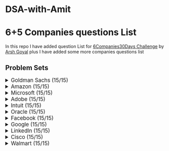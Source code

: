 # DSA-with-Amit

# 6+5 Companies questions List

In this repo I have added question List for [6Companies30Days Challenge](https://www.youtube.com/watch?v=8ESo_bXhRC4) by [Arsh Goyal](https://www.linkedin.com/in/arshgoyal/)
plus I have added some more companies questions list

## Problem Sets

<details>
<summary style="font-size: 1.2em">Goldman Sachs (15/15)</summary>

Sr  | Problems                                                                                      | TryIt    | Status
----|----------------------------------------------------------------------------------------------|----------|---------
1   | Print Anagrams Together                                                                      | [![Problem Link]](https://practice.geeksforgeeks.org/problems/print-anagrams-together/1/#)   | 
2   | Overlapping Rectangles                                                                       | [![Problem Link]](https://practice.geeksforgeeks.org/problems/overlapping-rectangles1924/1/) | 
3   | Count the subarrays having product less than k                                               | [![Problem Link]](https://practice.geeksforgeeks.org/problems/count-the-subarrays-having-product-less-than-k1708/1/) | 
4   | Run Length Encoding                                                                          | [![Problem Link]](https://practice.geeksforgeeks.org/problems/run-length-encoding/1/)        | 
5   | Ugly Number                                                                                 | [![Problem Link]](https://practice.geeksforgeeks.org/problems/ugly-numbers2254/1/)           | 
6   | Greatest Common Divisor of Strings                                                          | [![Problem Link]](https://leetcode.com/problems/greatest-common-divisor-of-strings/)         | 
7   | Find the position of M-th item                                                              | [![Problem Link]](https://practice.geeksforgeeks.org/problems/find-the-position-of-m-th-item1723/1#) | 
8   | Total Decoding Messages                                                                     | [![Problem Link]](https://practice.geeksforgeeks.org/problems/total-decoding-messages1235/1/) | 
9   | Number following a pattern                                                                   | [![Problem Link]](https://practice.geeksforgeeks.org/problems/number-following-a-pattern3126/1#) | 
10  | Max 10 numbers in a list having 10M entries                                                  | [![Problem Link]](https://practice.geeksforgeeks.org/problems/k-largest-elements3736/1)     | 
11  | Find Missing And Repeating                                                                   | [![Problem Link]](https://practice.geeksforgeeks.org/problems/find-missing-and-repeating2512/1/#) | 
12  | Squares in N*N Chessboard                                                                    | [![Problem Link]](https://practice.geeksforgeeks.org/problems/squares-in-nn-chessboard1801/1) | 
13  | Decode the string                                                                            | [![Problem Link]](https://practice.geeksforgeeks.org/problems/decode-the-string2444/1)      | 
14  | Minimum Size Subarray Sum                                                                    | [![Problem Link]](https://leetcode.com/problems/minimum-size-subarray-sum/)                 | 
15  | Array Pair Sum Divisibility Problem                                                          | [![Problem Link]](https://practice.geeksforgeeks.org/problems/array-pair-sum-divisibility-problem3257/1#) | 

</details>

<details>
<summary style="font-size: 1.2em">Amazon (15/15)</summary>

Sr  | Problems                                                                      | TryIt    | Status
----|-------------------------------------------------------------------------------|----------|---------
1   | Maximum Profit                                                                 | [![Problem Link]](https://practice.geeksforgeeks.org/problems/maximum-profit4657/1) | 
2   | Longest Mountain in Array                                                      | [![Problem Link]](https://leetcode.com/problems/longest-mountain-in-array/)      | 
3   | IPL 2021 - Match Day 2                                                          | [![Problem Link]](https://practice.geeksforgeeks.org/problems/deee0e8cf9910e7219f663c18d6d640ea0b87f87/1/) | 
4   | Brackets in Matrix Chain Multiplication                                          | [![Problem Link]](https://practice.geeksforgeeks.org/problems/brackets-in-matrix-chain-multiplication1024/1/) | 
5   | Phone directory                                                                | [![Problem Link]](https://practice.geeksforgeeks.org/problems/phone-directory4628/1/) | 
6   | Maximum of all subarrays of size k                                              | [![Problem Link]](https://practice.geeksforgeeks.org/problems/maximum-of-all-subarrays-of-size-k3101/1) | 
7   | First non-repeating character in a stream                                      | [![Problem Link]](https://practice.geeksforgeeks.org/problems/first-non-repeating-character-in-a-stream1216/1) | 
8   | Count ways to N'th Stair(Order does not matter)                                | [![Problem Link]](https://practice.geeksforgeeks.org/problems/count-ways-to-nth-stairorder-does-not-matter1322/1/) | 
9   | Is Sudoku Valid                                                                | [![Problem Link]](https://practice.geeksforgeeks.org/problems/is-sudoku-valid4820/1/) | 
10  | Nuts and Bolts Problem                                                          | [![Problem Link]](https://practice.geeksforgeeks.org/problems/nuts-and-bolts-problem0431/1) | 
11  | Serialize and Deserialize a Binary Tree                                        | [![Problem Link]](https://practice.geeksforgeeks.org/problems/serialize-and-deserialize-a-binary-tree/1) | 
12  | Column name from a given column number                                          | [![Problem Link]](https://practice.geeksforgeeks.org/problems/column-name-from-a-given-column-number4244/1/) | 
13  | Rotting Oranges                                                                | [![Problem Link]](https://leetcode.com/problems/rotting-oranges/)                  | 
14  | Burning Tree                                                                   | [![Problem Link]](https://practice.geeksforgeeks.org/problems/burning-tree/1/)    | 
15  | Delete N nodes after M nodes of a linked list                                  | [![Problem Link]](https://practice.geeksforgeeks.org/problems/delete-n-nodes-after-m-nodes-of-a-linked-list/1/) | 

</details>

<details>
<summary style="font-size: 1.2em">Microsoft (15/15)</summary>

Sr  | Problems                                                                               | TryIt    | Status
----|----------------------------------------------------------------------------------------|----------|---------
1   | Minimum sum partition                                                                  | [![Problem Link]](https://practice.geeksforgeeks.org/problems/minimum-sum-partition3317/1/) | 
2   | Prerequisite Tasks                                                                     | [![Problem Link]](https://practice.geeksforgeeks.org/problems/prerequisite-tasks/1/)    | 
3   | Rotate by 90 degree                                                                    | [![Problem Link]](https://practice.geeksforgeeks.org/problems/rotate-by-90-degree0356/1/) | 
4   | Spirally traversing a matrix                                                           | [![Problem Link]](https://practice.geeksforgeeks.org/problems/spirally-traversing-a-matrix-1587115621/1/) | 
5   | Stock span problem                                                                     | [![Problem Link]](https://practice.geeksforgeeks.org/problems/stock-span-problem-1587115621/1) | 
6   | Possible Words From Phone Digits                                                      | [![Problem Link]](https://practice.geeksforgeeks.org/problems/possible-words-from-phone-digits-1587115620/1/) | 
7   | Unit Area of largest region of 1's                                                    | [![Problem Link]](https://practice.geeksforgeeks.org/problems/length-of-largest-region-of-1s-1587115620/1/) | 
8   | Connect Nodes at Same Level                                                            | [![Problem Link]](https://practice.geeksforgeeks.org/problems/connect-nodes-at-same-level/1/) | 
9   | Count Number of SubTrees having given Sum                                              | [![Problem Link]](https://practice.geeksforgeeks.org/problems/count-number-of-subtrees-having-given-sum/1/) | 
10  | Stickler Thief                                                                         | [![Problem Link]](https://practice.geeksforgeeks.org/problems/stickler-theif-1587115621/1/) | 
11  | Generate Binary Numbers                                                                | [![Problem Link]](https://practice.geeksforgeeks.org/problems/generate-binary-numbers-1587115620/1/) | 
12  | Find All Four Sum Numbers                                                              | [![Problem Link]](https://practice.geeksforgeeks.org/problems/find-all-four-sum-numbers1732/1) | 
13  | Bridge edge in a graph                                                                 | [![Problem Link]](https://practice.geeksforgeeks.org/problems/bridge-edge-in-graph/1)   | 
14  | Minimum steps to destination                                                           | [![Problem Link]](https://practice.geeksforgeeks.org/problems/minimum-number-of-steps-to-reach-a-given-number5234/1/) | 
15  | Alien Dictionary                                                                       | [![Problem Link]](https://practice.geeksforgeeks.org/problems/alien-dictionary/1/)       | 

</details>

<details>
<summary style="font-size: 1.2em">Adobe (15/15)</summary>

Sr  | Problems                                                                               | TryIt    | Status
----|----------------------------------------------------------------------------------------|----------|---------
1   | Subarray with given sum                                                                | [![Problem Link]](https://practice.geeksforgeeks.org/problems/subarray-with-given-sum-1587115621/1) | 
2   | Longest Arithmetic Progression                                                         | [![Problem Link]](https://practice.geeksforgeeks.org/problems/longest-arithmetic-progression1019/1/) | 
3   | No. of distict Words with k max contiguous vowels                                      | [![Problem Link]](https://practice.geeksforgeeks.org/problems/7b9d245852bd8caf8a27d6d3961429f0a2b245f1/1/) | 
4   | Partition Equal Subset Sum                                                             | [![Problem Link]](https://practice.geeksforgeeks.org/problems/subset-sum-problem2014/1) | 
5   | Express as sum of power of natural numbers                                             | [![Problem Link]](https://practice.geeksforgeeks.org/problems/express-as-sum-of-power-of-natural-numbers5647/1) | 
6   | Generate Parentheses                                                                   | [![Problem Link]](https://practice.geeksforgeeks.org/problems/generate-all-possible-parentheses/1/) | 
7   | Pots of Gold Game                                                                       | [![Problem Link]](https://practice.geeksforgeeks.org/problems/pots-of-gold-game/1/) | 
8   | Implement Atoi                                                                         | [![Problem Link]](https://practice.geeksforgeeks.org/problems/implement-atoi/1/) | 
9   | Next higher palindromic number using same digits                                       | [![Problem Link]](https://practice.geeksforgeeks.org/problems/next-higher-palindromic-number-using-the-same-set-of-digits5859/1/) | 
10  | Winner of an election                                                                   | [![Problem Link]](https://practice.geeksforgeeks.org/problems/winner-of-an-election-where-votes-are-represented-as-candidate-names-1587115621/1/) | 
11  | Amend The Sentence                                                                     | [![Problem Link]](https://practice.geeksforgeeks.org/problems/amend-the-sentence3235/1) | 
12  | Leaders in an array                                                                     | [![Problem Link]](https://practice.geeksforgeeks.org/problems/leaders-in-an-array-1587115620/1/) | 
13  | Minimum operations to convert array A to B                                             | [![Problem Link]](https://practice.geeksforgeeks.org/problems/minimum-insertions-to-make-two-arrays-equal/1/) | 
14  | Smallest range in K lists                                                               | [![Problem Link]](https://practice.geeksforgeeks.org/problems/find-smallest-range-containing-elements-from-k-lists/1/) | 
15  | Most Recent Library                                                                     |  |

</details>

<details>
<summary style="font-size: 1.2em">Intuit (15/15)</summary>

Sr  | Problems                                                                              | TryIt    | Status
----|---------------------------------------------------------------------------------------|----------|---------
1   | Minimum sum partition                                                                 | [![Problem Link]](https://practice.geeksforgeeks.org/problems/minimum-sum-partition3317/1/) | 
2   | Word Search                                                                           | [![Problem Link]](https://practice.geeksforgeeks.org/problems/word-search/1/) | 
3   | Find the missing no in string                                                         | [![Problem Link]](https://practice.geeksforgeeks.org/problems/find-the-missing-no-in-string/1/) | 
4   | Largest number in K swaps                                                             | [![Problem Link]](https://practice.geeksforgeeks.org/problems/largest-number-in-k-swaps-1587115620/1) | 
5   | Split Array Largest Sum                                                               | [![Problem Link]](https://leetcode.com/problems/split-array-largest-sum/) | 
6   | Find in Mountain Array                                                                | [![Problem Link]](https://leetcode.com/problems/find-in-mountain-array/) | 
7   | Capacity To Ship Packages Within D Days                                               | [![Problem Link]](https://leetcode.com/problems/capacity-to-ship-packages-within-d-days/) | 
8   | Median in a row-wise sorted Matrix                                                    | [![Problem Link]](https://practice.geeksforgeeks.org/problems/median-in-a-row-wise-sorted-matrix1527/1/) | 
9   | Maximum product of two integers in an array                                           | [![Problem Link]](https://practice.geeksforgeeks.org/problems/maximum-product-of-two-integers/1/) | 
10  | Boolean Parenthesization                                                              | [![Problem Link]](https://practice.geeksforgeeks.org/problems/boolean-parenthesization5610/1/) | 
11  | Maximum sum rectangle                                                                 | [![Problem Link]](https://practice.geeksforgeeks.org/problems/maximum-sum-rectangle2948/1/) | 
12  | Count the elements                                                                    | [![Problem Link]](https://practice.geeksforgeeks.org/problems/count-the-elements-1587115620/1/) | 
13  | Minimum Platforms                                                                     | [![Problem Link]](https://practice.geeksforgeeks.org/problems/minimum-platforms-1587115620/1/) | 
14  | Bottom View of Binary Tree                                                            | [![Problem Link]](https://practice.geeksforgeeks.org/problems/bottom-view-of-binary-tree/1/) | 
15  | Word Break II                                                                         | [![Problem Link]](https://leetcode.com/problems/word-break-ii/) | 

</details>

<details>
<summary style="font-size: 1.2em">Oracle (15/15)</summary>

Sr  | Problems                                                                              | TryIt    | Status
----|---------------------------------------------------------------------------------------|----------|---------
1   | Fractional Knapsack                                                                   | [![Problem Link]](https://practice.geeksforgeeks.org/problems/fractional-knapsack-1587115620/1/) | 
2   | Sum of XOR of all subarrays                                                           | [![Problem Link]](https://practice.geeksforgeeks.org/problems/sum-of-xor-of-all-subarrays/1/) | 
3   | Expression Evaluation                                                                 | [![Problem Link]](https://practice.geeksforgeeks.org/problems/expression-evaluation/1/) | 
4   | Majority Element                                                                      | [![Problem Link]](https://practice.geeksforgeeks.org/problems/majority-element-1587115620/1/) | 
5   | Validity of Expression                                                                 | [![Problem Link]](https://practice.geeksforgeeks.org/problems/validity-of-expression/1/) | 
6   | Interweaving of two arrays                                                            | [![Problem Link]](https://practice.geeksforgeeks.org/problems/interweaving-of-two-arrays/1/) | 
7   | Roman Number to Integer                                                               | [![Problem Link]](https://leetcode.com/problems/roman-to-integer/) | 
8   | Uncommon characters                                                                    | [![Problem Link]](https://practice.geeksforgeeks.org/problems/uncommon-characters/1/) | 
9   | Number of pairs                                                                       | [![Problem Link]](https://practice.geeksforgeeks.org/problems/number-of-pairs/1/) | 
10  | Leftmost Column with atleast one 1                                                    | [![Problem Link]](https://leetcode.com/problems/leftmost-column-with-at-least-a-one/) | 
11  | Infix to Postfix                                                                      | [![Problem Link]](https://practice.geeksforgeeks.org/problems/infix-to-postfix-1587115620/1/) | 
12  | Game of X-O                                                                           | [![Problem Link]](https://practice.geeksforgeeks.org/problems/game-of-xo/1/) | 
13  | Valid IP Address                                                                      | [![Problem Link]](https://practice.geeksforgeeks.org/problems/valid-ip-address/1/) | 
14  | Find the first repeating element in an array                                          | [![Problem Link]](https://practice.geeksforgeeks.org/problems/find-first-repeating-element5018/1/) | 
15  | Rotate by 90 degree                                                                   | [![Problem Link]](https://practice.geeksforgeeks.org/problems/rotate-by-90-degree0356/1/) | 

</details>

<details>
<summary style="font-size: 1.2em">Facebook (15/15)</summary>

Sr  | Problems                                                                               | TryIt    | Status
----|----------------------------------------------------------------------------------------|----------|---------
1   | Longest Consecutive Sequence                                                          | [![Problem Link]](https://leetcode.com/problems/longest-consecutive-sequence/) | 
2   | Roman Number to Integer                                                               | [![Problem Link]](https://leetcode.com/problems/roman-to-integer/) | 
3   | Sliding Window Maximum                                                                | [![Problem Link]](https://leetcode.com/problems/sliding-window-maximum/) | 
4   | Minimum swaps required to bring all elements less than or equal to k together         | [![Problem Link]](https://practice.geeksforgeeks.org/problems/minimum-swaps-required-to-bring-all-elements-less-than-or-equal-to-k-together/1/) | 
5   | Minimum Operations                                                                    | [![Problem Link]](https://practice.geeksforgeeks.org/problems/minimum-operations4521/1/) | 
6   | Maximum sum rectangle                                                                 | [![Problem Link]](https://practice.geeksforgeeks.org/problems/maximum-sum-rectangle2948/1/) | 
7   | Count of subarrays with equal number of 1's and 0's                                   | [![Problem Link]](https://practice.geeksforgeeks.org/problems/count-of-subarrays-with-equal-number-of-1s-and-0s/1/) | 
8   | Count all possible paths from top left to bottom right of a matrix                   | [![Problem Link]](https://practice.geeksforgeeks.org/problems/count-all-possible-paths-from-top-left-to-bottom-right-of-a-matrix/1/) | 
9   | Squares in N*N Chessboard                                                            | [![Problem Link]](https://practice.geeksforgeeks.org/problems/squares-in-nn-chessboard1801/1) | 
10  | Evaluate the value of an expression tree                                             | [![Problem Link]](https://practice.geeksforgeeks.org/problems/evaluate-the-expression-tree1735/1/) | 
11  | Check if a binary tree is subtree of another binary tree                             | [![Problem Link]](https://practice.geeksforgeeks.org/problems/check-if-subtree/1/) | 
12  | Generate Binary Numbers                                                               | [![Problem Link]](https://practice.geeksforgeeks.org/problems/generate-binary-numbers-1587115620/1/) | 
13  | Connect Nodes at Same Level                                                           | [![Problem Link]](https://practice.geeksforgeeks.org/problems/connect-nodes-at-same-level/1/) | 
14  | Unit Area of largest region of 1's                                                   | [![Problem Link]](https://practice.geeksforgeeks.org/problems/length-of-largest-region-of-1s-1587115620/1/) | 
15  | Possible Words From Phone Digits                                                     | [![Problem Link]](https://practice.geeksforgeeks.org/problems/possible-words-from-phone-digits-1587115620/1/) | 

</details>

<details

>
<summary style="font-size: 1.2em">Google (15/15)</summary>

Sr  | Problems                                                                             | TryIt    | Status
----|--------------------------------------------------------------------------------------|----------|---------
1   | Minimum number of deletions                                                            | [![Problem Link]](https://practice.geeksforgeeks.org/problems/minimum-number-of-deletions4610/1/) | 
2   | Valid Pair Sum                                                                       | [![Problem Link]](https://practice.geeksforgeeks.org/problems/valid-pair-sum/1/) | 
3   | First non-repeating character in a stream                                             | [![Problem Link]](https://practice.geeksforgeeks.org/problems/first-non-repeating-character-in-a-stream1216/1) | 
4   | Number of subarrays with max product less than K                                       | [![Problem Link]](https://practice.geeksforgeeks.org/problems/number-of-subarrays-with-max-product-less-than-k4406/1/) | 
5   | Reverse a linked list                                                                | [![Problem Link]](https://practice.geeksforgeeks.org/problems/reverse-a-linked-list/1/) | 
6   | Smallest subarray with sum greater than a given value                                 | [![Problem Link]](https://practice.geeksforgeeks.org/problems/smallest-subarray-with-sum-greater-than-x5651/1/) | 
7   | Palindrome String                                                                    | [![Problem Link]](https://practice.geeksforgeeks.org/problems/palindrome-string0817/1/) | 
8   | Find the smallest positive integer value that cannot be represented as sum of any subset| [![Problem Link]](https://practice.geeksforgeeks.org/problems/smallest-positive-missing-number-1587115621/1/) | 
9   | Find the Number Occurring Odd Number of Times                                         | [![Problem Link]](https://practice.geeksforgeeks.org/problems/find-the-odd-occurring-number-1587115620/1/) | 
10  | Reverse words in a given string                                                       | [![Problem Link]](https://practice.geeksforgeeks.org/problems/reverse-words-in-a-given-string/1/) | 
11  | Missing Number                                                                       | [![Problem Link]](https://practice.geeksforgeeks.org/problems/missing-number-in-array/0/) | 
12  | Count the Triplets                                                                   | [![Problem Link]](https://practice.geeksforgeeks.org/problems/count-the-triplets/0/) | 
13  | Longest Common Prefix                                                                | [![Problem Link]](https://leetcode.com/problems/longest-common-prefix/) | 
14  | Median in a row-wise sorted Matrix                                                    | [![Problem Link]](https://practice.geeksforgeeks.org/problems/median-in-a-row-wise-sorted-matrix1527/1/) | 
15  | Check for Balanced Tree                                                              | [![Problem Link]](https://practice.geeksforgeeks.org/problems/check-for-balanced-tree/1/) | 

</details>

<details>
<summary style="font-size: 1.2em">LinkedIn (15/15)</summary>

Sr  | Problems                                                                              | TryIt    | Status
----|---------------------------------------------------------------------------------------|----------|---------
1   | Minimum sum partition                                                                 | [![Problem Link]](https://practice.geeksforgeeks.org/problems/minimum-sum-partition3317/1/) | 
2   | Minimum Operations                                                                    | [![Problem Link]](https://practice.geeksforgeeks.org/problems/minimum-operations4521/1/) | 
3   | Reverse a linked list                                                                 | [![Problem Link]](https://practice.geeksforgeeks.org/problems/reverse-a-linked-list/1/) | 
4   | Sum of XOR of all subarrays                                                           | [![Problem Link]](https://practice.geeksforgeeks.org/problems/sum-of-xor-of-all-subarrays/1/) | 
5   | Evaluate the value of an expression tree                                              | [![Problem Link]](https://practice.geeksforgeeks.org/problems/evaluate-the-expression-tree1735/1/) | 
6   | Count the Triplets                                                                    | [![Problem Link]](https://practice.geeksforgeeks.org/problems/count-the-triplets/0/) | 
7   | Minimum Platforms                                                                     | [![Problem Link]](https://practice.geeksforgeeks.org/problems/minimum-platforms-1587115620/1/) | 
8   | Word Break II                                                                         | [![Problem Link]](https://leetcode.com/problems/word-break-ii/) | 
9   | Longest Consecutive Sequence                                                           | [![Problem Link]](https://leetcode.com/problems/longest-consecutive-sequence/) | 
10  | Largest number in K swaps                                                             | [![Problem Link]](https://practice.geeksforgeeks.org/problems/largest-number-in-k-swaps-1587115620/1) | 
11  | Shortest Source to Destination Path                                                   | [![Problem Link]](https://practice.geeksforgeeks.org/problems/shortest-source-to-destination-path/0/) | 
12  | Count all possible paths from top left to bottom right of a matrix                    | [![Problem Link]](https://practice.geeksforgeeks.org/problems/count-all-possible-paths-from-top-left-to-bottom-right-of-a-matrix/1/) | 
13  | Find the smallest positive integer value that cannot be represented as sum of any subset | [![Problem Link]](https://practice.geeksforgeeks.org/problems/smallest-positive-missing-number-1587115621/1/) | 
14  | Boolean Parenthesization                                                             | [![Problem Link]](https://practice.geeksforgeeks.org/problems/boolean-parenthesization5610/1/) | 
15  | Squares in N*N Chessboard                                                             | [![Problem Link]](https://practice.geeksforgeeks.org/problems/squares-in-nn-chessboard1801/1) | 

</details>

<details>
<summary style="font-size: 1.2em">Cisco (15/15)</summary>

Sr  | Problems                                                                             | TryIt    | Status
----|--------------------------------------------------------------------------------------|----------|---------
1   | Minimum sum partition                                                                 | [![Problem Link]](https://practice.geeksforgeeks.org/problems/minimum-sum-partition3317/1/) | 
2   | Evaluate the value of an expression tree                                              | [![Problem Link]](https://practice.geeksforgeeks.org/problems/evaluate-the-expression-tree1735/1/) | 
3   | Count the Triplets                                                                    | [![Problem Link]](https://practice.geeksforgeeks.org/problems/count-the-triplets/0/) | 
4   | Word Break II                                                                         | [![Problem Link]](https://leetcode.com/problems/word-break-ii/) | 
5   | Shortest Source to Destination Path                                                   | [![Problem Link]](https://practice.geeksforgeeks.org/problems/shortest-source-to-destination-path/0/) | 
6   | Count all possible paths from top left to bottom right of a matrix                    | [![Problem Link]](https://practice.geeksforgeeks.org/problems/count-all-possible-paths-from-top-left-to-bottom-right-of-a-matrix/1/) | 
7   | Find the smallest positive integer value that cannot be represented as sum of any subset | [![Problem Link]](https://practice.geeksforgeeks.org/problems/smallest-positive-missing-number-1587115621/1/) | 
8   | Boolean Parenthesization                                                             | [![Problem Link]](https://practice.geeksforgeeks.org/problems/boolean-parenthesization5610/1/) | 
9   | Squares in N*N Chessboard                                                             | [![Problem Link]](https://practice.geeksforgeeks.org/problems/squares-in-nn-chessboard1801/1) | 
10  | Find the Number Occurring Odd Number of Times                                         | [![Problem Link]](https://practice.geeksforgeeks.org/problems/find-the-odd-occurring-number-1587115620/1/) | 
11  | Valid Pair Sum                                                                       | [![Problem Link]](https://practice.geeksforgeeks.org/problems/valid-pair-sum/1/) | 
12  | Number of subarrays with max product less than K                                       | [![Problem Link]](https://practice.geeksforgeeks.org/problems/number-of-subarrays-with-max-product-less-than-k4406/1/) | 
13  | Reverse a linked list                                                                | [![Problem Link]](https://practice.geeksforgeeks.org/problems/reverse-a-linked-list/1/) | 
14  | Smallest subarray with sum greater than a given value                                 | [![Problem Link]](https://practice.geeksforgeeks.org/problems/smallest-subarray-with-sum-greater-than-x5651/1/) | 
15  | Palindrome String                                                                    | [![Problem Link]](https://practice.geeksforgeeks.org/problems/palindrome-string0817/1/) | 

</details>

<details>
<summary style="font-size: 1.2em">Walmart (15/15)</summary>

Sr  | Problems                                                                             | TryIt    | Status
----|--------------------------------------------------------------------------------------|----------|---------
1   | Minimum sum partition                                                                 | [![Problem Link]](https://practice.geeksforgeeks.org/problems/minimum-sum-partition3317/1/) | 
2   | Minimum Platforms                                                                     | [![Problem Link]](https://practice.geeksforgeeks.org/problems/minimum-platforms-1587115620/1/) | 
3   | Evaluate the value of an expression tree                                              | [![Problem Link]](https://practice.geeksforgeeks.org/problems/evaluate-the-expression-tree1735/1/) | 
4   | Find the smallest positive integer value that cannot be represented as sum of any subset | [![Problem Link]](https://practice.geeksforgeeks.org/problems/smallest-positive-missing-number-1587115621/1/) | 
5   | Boolean Parenthesization                                                             | [![Problem Link]](https://practice.geeksforgeeks.org/problems/boolean-parenthesization5610/1/) | 
6   | Squares in N*N Chessboard                                                             | [![Problem Link]](https://practice.geeksforgeeks.org/problems/squares-in-nn-chessboard1801/1) | 
7   | Largest number in K swaps                                                             | [![Problem Link]](https://practice.geeksforgeeks.org/problems/largest-number-in-k-swaps-1587115620/1) | 
8   | Shortest Source to Destination Path                                                   | [![Problem Link]](https://practice.geeksforgeeks.org/problems/shortest-source-to-destination-path/0/) | 
9   | Count all possible paths from top left to bottom right of a matrix                    | [![Problem Link]](https://practice.geeksforgeeks.org/problems/count-all-possible-paths-from-top-left-to-bottom-right-of-a-matrix/1/) | 
10  | Count of subarrays with equal number of 1's and 0's                                   | [![Problem Link]](https://practice.geeksforgeeks.org/problems/count-of-subarrays-with-equal-number-of-1s-and-0s/1/) | 
11  | Minimum sum partition                                                                 | [![Problem Link]](https://practice.geeksforgeeks.org/problems/minimum-sum-partition3317/1/) | 
12  | Minimum Operations                                                                    | [![Problem Link]](https://practice.geeksforgeeks.org/problems/minimum-operations4521/1/) | 
13  | Reverse a linked list                                                                 | [![Problem Link]](https://practice.geeksforgeeks.org/problems/reverse-a-linked-list/1/) | 
14  | Sum of XOR of all subarrays                                                           | [![Problem Link]](https://practice.geeksforgeeks.org/problems/sum-of-xor-of-all-subarrays/1/) | 
15  | Evaluate the value of an expression tree                                              | [![Problem Link]](https://practice.geeksforgeeks.org/problems/evaluate-the-expression-tree1735/1/) | 

</details>
